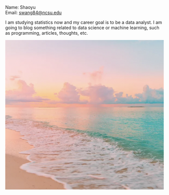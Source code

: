 Name: Shaoyu  
Email: swang84@ncsu.edu

I am studying statistics now and my career goal is to be a data analyst. I am going to blog something related to data science or machine learning, such as programming, articles, thoughts, etc.

![](images/file.png)
